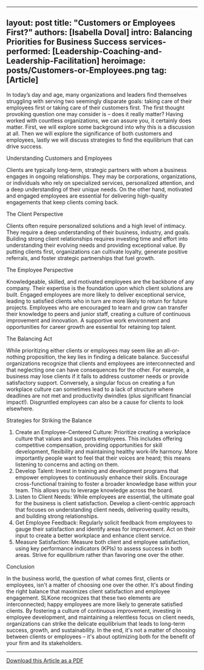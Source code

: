 
---
layout: post
title:  "Customers or Employees First?"
authors: [Isabella Doval]
intro: Balancing Priorities for Business Success
services-performed: [Leadership-Coaching-and-Leadership-Facilitation]
heroimage: posts/Customers-or-Employees.png
tag: [Article]
---
In today’s day and age, many organizations and leaders find themselves struggling with serving two seemingly disparate goals: taking care of their employees first or taking care of their customers first. The first thought provoking question one may consider is – does it really matter? 
Having worked with countless organizations, we can assure you, it certainly does matter. First, we will explore some background into why this is a discussion at all. Then we will explore the significance of both customers and employees, lastly we will discuss strategies to find the equilibrium that can drive success.

Understanding Customers and Employees

Clients are typically long-term, strategic partners with whom a business engages in ongoing relationships. They may be corporations, organizations, or individuals who rely on specialized services, personalized attention, and a deep understanding of their unique needs. On the other hand, motivated and engaged employees are essential for delivering high-quality engagements that keep clients coming back.

The Client Perspective

Clients often require personalized solutions and a high level of intimacy. They require a deep understanding of their business, industry, and goals. Building strong client relationships requires investing time and effort into understanding their evolving needs and providing exceptional value. By putting clients first, organizations can cultivate loyalty, generate positive referrals, and foster strategic partnerships that fuel growth.

The Employee Perspective

Knowledgeable, skilled, and motivated employees are the backbone of any company. Their expertise is the foundation upon which client solutions are built. Engaged employees are more likely to deliver exceptional service, leading to satisfied clients who in turn are more likely to return for future projects.  Employees who are encouraged to learn and grow can transfer their knowledge to peers and junior staff, creating a culture of continuous improvement and innovation.  A supportive work environment and opportunities for career growth are essential for retaining top talent.

The Balancing Act

While prioritizing either clients or employees may seem like an all-or-nothing proposition, the key lies in finding a delicate balance. Successful organizations recognize that clients and employees are interconnected and that neglecting one can have consequences for the other. For example, a business may lose clients if it fails to address customer needs or provide satisfactory support. Conversely, a singular focus on creating a fun workplace culture can sometimes lead to a lack of structure where deadlines are not met and productivity dwindles (plus significant financial impact!).  Disgruntled employees can also be a cause for clients to look elsewhere.   

Strategies for Striking the Balance

  1.	Create an Employee-Centered Culture: Prioritize creating a workplace culture that values and supports employees.  This includes offering competitive compensation, providing opportunities for skill development, flexibility and maintaining healthy work-life harmony.  More importantly people want to feel that their voices are heard; this means listening to concerns and acting on them.
  2.	Develop Talent: Invest in training and development programs that empower employees to continuously enhance their skills. Encourage cross-functional training to foster a broader knowledge base within your team. This allows you to leverage knowledge across the board.  
  3.	Listen to Client Needs: While employees are essential, the ultimate goal for the business is client satisfaction. Develop a client-centric approach that focuses on understanding client needs, delivering quality results, and building strong relationships.
  4.	Get Employee Feedback: Regularly solicit feedback from employees to gauge their satisfaction and identify areas for improvement. Act on their input to create a better workplace and enhance client service.
  5.	Measure Satisfaction: Measure both client and employee satisfaction, using key performance indicators (KPIs) to assess success in both areas. Strive for equilibrium rather than favoring one over the other.

Conclusion

In the business world, the question of what comes first, clients or employees, isn't a matter of choosing one over the other. It's about finding the right balance that maximizes client satisfaction and employee engagement. SLKone recognizes that these two elements are interconnected; happy employees are more likely to generate satisfied clients.
By fostering a culture of continuous improvement, investing in employee development, and maintaining a relentless focus on client needs, organizations can strike the delicate equilibrium that leads to long-term success, growth, and sustainability. In the end, it's not a matter of choosing between clients or employees – it's about optimizing both for the benefit of your firm and its stakeholders.


___

<a href="https://slkone.com/files/SLKone_Customers_or_Employees_First_2023.pdf" class="btn-filled" target="_blank">Download this Article as a PDF</a>
